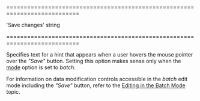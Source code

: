 <!--**
/*-------------------------------------------
    Auto-generated file. Do not modify.
-------------------------------------------

**-->
===========================================================================
<!--default-->'Save changes'<!--/default-->
<!--type-->string<!--/type-->
===========================================================================

<!--shortDescription-->
Specifies text for a hint that appears when a user hovers the mouse pointer over the *"Save"* button. Setting this option makes sense only when the [mode](/Documentation/ApiReference/UI_Widgets/dxDataGrid/Configuration/editing/#mode) option is set to *batch*.
<!--/shortDescription-->

<!--fullDescription-->
For information on data modification controls accessible in the *batch* edit mode including the *"Save"* button, refer to the [Editing in the Batch Mode](/Documentation/Guide/Widgets/DataGrid/Visual_Elements/#Data_Modification_Controls/Editing_in_the_Batch_Mode) topic.
<!--/fullDescription-->